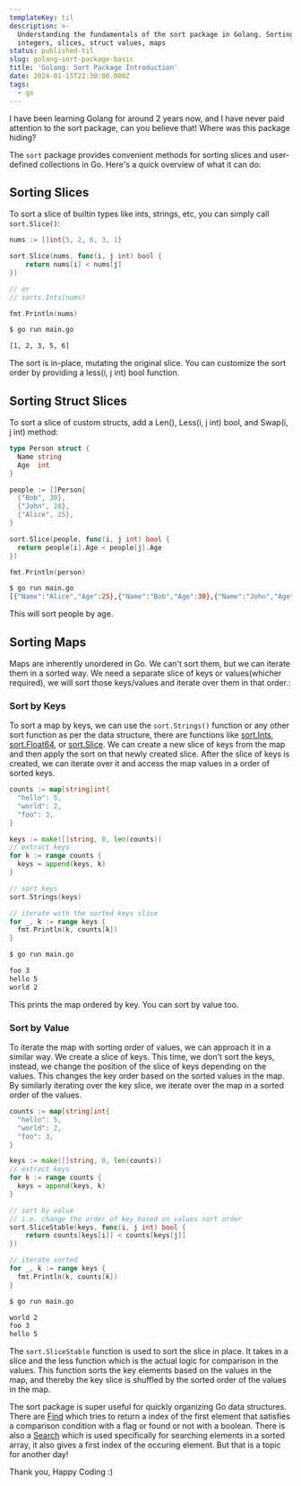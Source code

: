 ```yaml
---
templateKey: til
description: >-
  Understanding the fundamentals of the sort package in Golang. Sorting
  integers, slices, struct values, maps
status: published-til
slug: golang-sort-package-basic
title: 'Golang: Sort Package Introduction'
date: 2024-01-15T22:30:00.000Z
tags:
  - go
---
```


I have been learning Golang for around 2 years now, and I have never paid attention to the sort package, can you believe that! Where was this package hiding?

The `sort` package provides convenient methods for sorting slices and user-defined collections in Go. Here's a quick overview of what it can do:

## Sorting Slices

To sort a slice of builtin types like ints, strings, etc, you can simply call `sort.Slice()`:

```go
nums := []int{5, 2, 6, 3, 1}

sort.Slice(nums, func(i, j int) bool {
    return nums[i] < nums[j]
})

// or 
// sorts.Ints(nums)

fmt.Println(nums)
```

```bash
$ go run main.go

[1, 2, 3, 5, 6]
```

The sort is in-place, mutating the original slice. You can customize the sort order by providing a less(i, j int) bool function.

## Sorting Struct Slices

To sort a slice of custom structs, add a Len(), Less(i, j int) bool, and Swap(i, j int) method:

```go
type Person struct {
  Name string
  Age  int
}

people := []Person{
  {"Bob", 30},
  {"John", 20},
  {"Alice", 25},
}

sort.Slice(people, func(i, j int) bool {
  return people[i].Age < people[j].Age
}) 

fmt.Println(person)
```

```bash
$ go run main.go
[{"Name":"Alice","Age":25},{"Name":"Bob","Age":30},{"Name":"John","Age":20}]
```

This will sort people by age.

## Sorting Maps

Maps are inherently unordered in Go. We can't sort them, but we can iterate them in a sorted way. We need a separate slice of keys or values(whicher required), we will sort those keys/values and iterate over them in that order.:

### Sort by Keys

To sort a map by keys, we can use the `sort.Strings()` function or any other sort function as per the data structure, there are functions like [sort.Ints](https://pkg.go.dev/sort#Ints), [sort.Float64](https://pkg.go.dev/sort#Float64s), or [sort.Slice](https://pkg.go.dev/sort#Slice). We can create a new slice of keys from the map and then apply the sort on that newly created slice. After the slice of keys is created, we can iterate over it and access the map values in a order of sorted keys.

```go
counts := map[string]int{
  "hello": 5,
  "world": 2,
  "foo": 3,
}

keys := make([]string, 0, len(counts))
// extract keys 
for k := range counts {
  keys = append(keys, k)
} 

// sort keys
sort.Strings(keys) 

// iterate with the sorted keys slice
for _, k := range keys {
  fmt.Println(k, counts[k]) 
}
```

```bash
$ go run main.go

foo 3
hello 5
world 2
```

This prints the map ordered by key. You can sort by value too.

### Sort by Value

To iterate the map with sorting order of values, we can approach it in a similar way. We create a slice of keys. This time, we don't sort the keys, instead, we change the position of the slice of keys depending on the values. This changes the key order based on the sorted values in the map. By similarly iterating over the key slice, we iterate over the map in a sorted order of the values.

```go
counts := map[string]int{
  "hello": 5,
  "world": 2,
  "foo": 3,
}

keys := make([]string, 0, len(counts))
// extract keys
for k := range counts {
  keys = append(keys, k)
}

// sort by value
// i.e. change the order of key based on values sort order
sort.SliceStable(keys, func(i, j int) bool {
    return counts[keys[i]] < counts[keys[j]]
})

// iterate sorted
for _, k := range keys {
  fmt.Println(k, counts[k])
}
```

```bash
$ go run main.go

world 2
foo 3
hello 5
```

The `sort.SliceStable` function is used to sort the slice in place. It takes in a slice and the less function which is the actual logic for comparison in the values. This function sorts the key elements based on the values in the map, and thereby the key slice is shuffled by the sorted order of the values in the map.

The sort package is super useful for quickly organizing Go data structures.
There are [Find](https://pkg.go.dev/sort#Find) which tries to return a index of the first element that satisfies a comparison condition with a flag or found or not with a boolean. There is also a [Search](https://pkg.go.dev/sort#Search) which is used specifically for searching elements in a sorted array, it also gives a first index of the occuring element. But that is a topic for another day!

Thank you, Happy Coding :)
